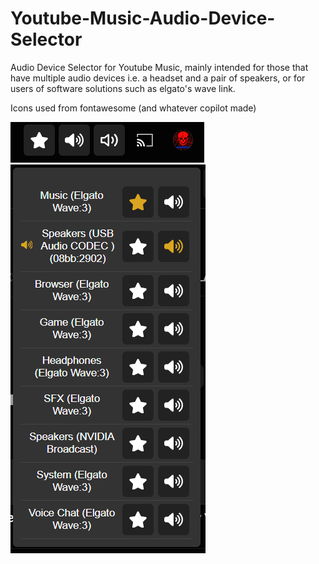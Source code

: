 # Youtube-Music-Audio-Device-Selector

Audio Device Selector for Youtube Music, mainly intended for those that have multiple audio devices i.e. a headset and a pair of speakers, or for users of software solutions such as elgato's wave link.

Icons used from fontawesome (and whatever copilot made)

![Menu Image](./images/Menu.png)
![Dropdown Image](./images/Dropdown.png)